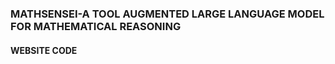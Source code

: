 ### MATHSENSEI-A TOOL AUGMENTED LARGE LANGUAGE MODEL FOR MATHEMATICAL REASONING 

#### WEBSITE CODE

